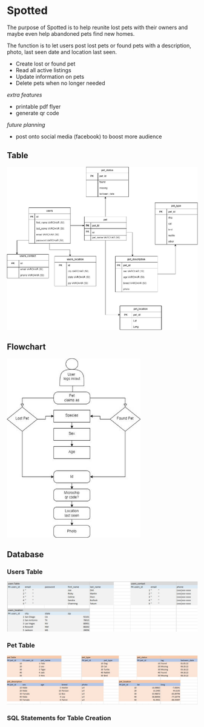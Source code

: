 # **Spotted**
The purpose of Spotted is to help reunite lost pets with their owners and maybe even help abandoned pets find new homes.

The function is to let users post lost pets or found pets with a description, photo, last seen date and location last seen.

- Create lost or found pet
- Read all active listings
- Update information on pets 
- Delete pets when no longer needed

*extra features*
- printable pdf flyer
- generate qr code 

*future planning*
- post onto social media (facebook) to boost more audience

## Table
![Table](/READMEdocs/table.jpg)
## Flowchart
![Flowchart](/READMEdocs/flowchart.jpg)

## Database
### Users Table
![users_table](/READMEdocs/users_table.jpg)
### Pet Table
![pet_table](/READMEdocs/pet_table.jpg)
### SQL Statements for Table Creation
